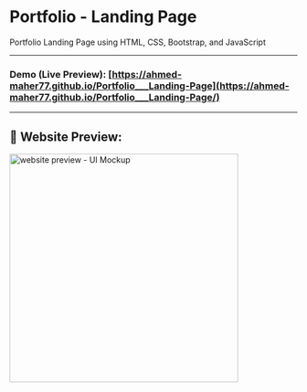 # Portfolio - Landing Page
Portfolio Landing Page using HTML, CSS, Bootstrap, and JavaScript

---

### Demo (Live Preview): [https://ahmed-maher77.github.io/Portfolio___Landing-Page](https://ahmed-maher77.github.io/Portfolio___Landing-Page/)

---

## 👀 Website Preview:
<a href="https://ahmed-maher77.github.io/Portfolio___Landing-Page/" title="demo">
  <img src="https://github.com/user-attachments/assets/09cbf078-05f2-4f9b-a5ae-99933be4e7d7" alt="website preview - UI Mockup" width="400">
</a>
